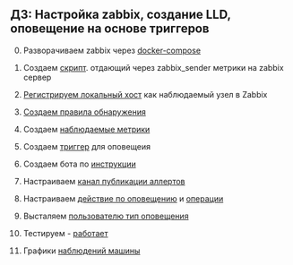 ## ДЗ: Настройка zabbix, создание LLD, оповещение на основе триггеров

0. Разворачиваем zabbix  через [docker-compose](../zabbix/install/docker-compose_v3_ubuntu_pgsql_latest.yaml.yaml)
1. Cоздаем [скрипт](../zabbix/alert/produce.sh). отдающий через  zabbix_sender  метрики на zabbix сервер
2. [Регистрируем локальный хост](./img/z_srv_reg.png)  как наблюдаемый узел в Zabbix
3. [Создаем правила обнаружения](./img/z-2020-08-24_11-33-08.png)
4. Создаем [наблюдаемые метрики](./img/z-metrics.png)
5. Создаем [триггер](./img/z-metrics.png) для оповещеия 
6. Создаем бота по [инструкции](https://git.zabbix.com/projects/ZBX/repos/zabbix/browse/templates/media/telegram)
7. Настраиваем [канал публикации аллертов](./img/z-tlgr-stt.png) 
8. Настраиваем [действие по оповещению](./img/z_tlg_act_1.png) и [операции](./img/z_tlg_act_1.png)
9. Высталяем [пользователю тип оповещения](./img/z_user_tlgr_type.png) 
10. Тестируем - [работает](./img/z_tlgr_notif.png)

11. Графики [наблюдений машины](./img/z-2020-08-24_11-29-05.png)




